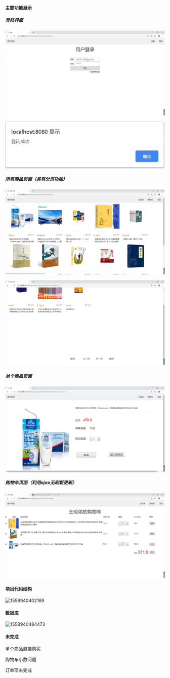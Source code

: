 #### 主要功能展示

##### 登陆界面

![1558939914915](https://github.com/MouMangTai/BookStore/blob/master/imgs/TIM%E6%88%AA%E5%9B%BE20190527145206.jpg?raw=true)

![1558939960228](https://github.com/MouMangTai/BookStore/blob/master/imgs/TIM%E6%88%AA%E5%9B%BE20190527145225.jpg?raw=true)

##### 所有商品页面（具有分页功能）

![1558939997598](https://github.com/MouMangTai/BookStore/blob/master/imgs/TIM%E6%88%AA%E5%9B%BE20190527145324.jpg?raw=true)

![1558940127245](https://github.com/MouMangTai/BookStore/blob/master/imgs/TIM%E6%88%AA%E5%9B%BE20190527145513.jpg?raw=true)

##### 单个商品页面

![1558940223103](https://github.com/MouMangTai/BookStore/blob/master/imgs/TIM%E6%88%AA%E5%9B%BE20190527145708.jpg?raw=true)

##### 购物车页面（利用ajax无刷新更新）

![1558940294647](https://github.com/MouMangTai/BookStore/blob/master/imgs/TIM%E6%88%AA%E5%9B%BE20190527152105.jpg?raw=true)

#### 项目代码结构

![1558940402169](C:\Users\Y\AppData\Roaming\Typora\typora-user-images\1558940402169.png)

#### 数据库

![1558940484473](C:\Users\Y\AppData\Roaming\Typora\typora-user-images\1558940484473.png)

#### 未完成

单个商品直接购买

购物车小数问题

订单项未完成

